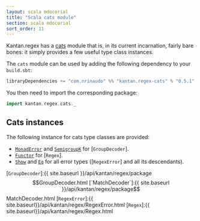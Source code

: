 ```yaml
---
layout: scala mdocorial
title: "Scala cats module"
section: scala mdocorial
sort_order: 11
---
```


Kantan.regex has a [cats](https://github.com/typelevel/cats) module that is, in its current incarnation, fairly bare
bones: it simply provides a few useful type class instances.

The `cats` module can be used by adding the following dependency to your `build.sbt`:

```scala
libraryDependencies += "com.nrinaudo" %% "kantan.regex-cats" % "0.5.1"
```

You then need to import the corresponding package:

```scala
import kantan.regex.cats._
```

## Cats instances

The following instance for cats type classes are provided:

* [`MonadError`] and [`SemigroupK`] for [`GroupDecoder`].
* [`Functor`] for [`Regex`].
* [`Show`] and [`Eq`] for all error types ([`RegexError`] and all its descendants).

[`MonadError`]:https://typelevel.org/cats/api/cats/MonadError.html
[`Functor`]:https://typelevel.org/cats/api/cats/Functor.html
[`SemigroupK`]:https://typelevel.org/cats/api/cats/SemigroupK.html
[`Show`]:https://typelevel.org/cats/api/cats/Show.html
[`Eq`]:https://typelevel.org/cats/api/cats/kernel/Eq.html

[`GroupDecoder`]:{{ site.baseurl }}/api/kantan/regex/package$$GroupDecoder.html
[`MatchDecoder`]:{{ site.baseurl }}/api/kantan/regex/package$$MatchDecoder.html
[`RegexError`]:{{ site.baseurl}}/api/kantan/regex/RegexError.html
[`Regex`]:{{ site.baseurl}}/api/kantan/regex/Regex.html
